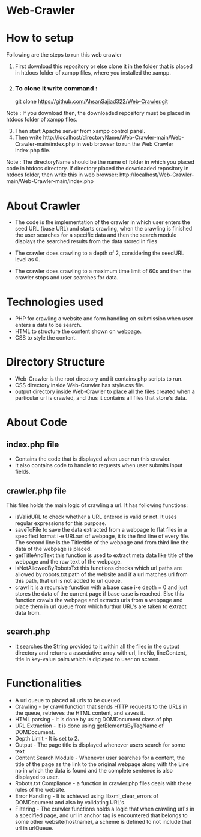 # Web-Crawler

# How to setup
Following are the steps to run this web crawler
1) First download this repository or else clone it in the folder that is placed in htdocs folder of xampp files, where you installed the xampp.

2) ### To clone it write command : 
    git clone https://github.com/AhsanSajjad322/Web-Crawler.git

Note : If you download then, the downloaded repository must be placed in htdocs folder of xampp files. 

3) Then start Apache server from xampp control panel.
2) Then write http://localhost/directoryName/Web-Crawler-main/Web-Crawler-main/index.php in web browser to run the Web Crawler index.php file.

Note : The directoryName should be the name of folder in which you placed code in htdocs directory. If directory placed the downloaded repository in htdocs folder, then write this in web browser: http://localhost/Web-Crawler-main/Web-Crawler-main/index.php

# About Crawler
* The code is the implementation of the crawler in which user enters the seed URL (base URL) and starts crawling, when the crawling is finished the user searches for a specific data and then the search module displays the searched results from the data stored in files

* The crawler does crawling to a depth of 2, considering the seedURL level as 0.

* The crawler does crawling to a maximum time limit of 60s and then the crawler stops and user searches for data. 

# Technologies used
* PHP for crawling a website and form handling on submission when user enters a data to be search.
* HTML to structure the content shown on webpage.
* CSS to style the content.

# Directory Structure
* Web-Crawler is the root directory and it contains php scripts to run.
* CSS directory inside Web-Crawler has style.css file.
* output directory inside Web-Crawler to place all the files created when a particular url is crawled, and thus it contains all files that store's data.

# About Code
## index.php file
* Contains the code that is displayed when user run this crawler. 
* It also contains code to handle to requests when user submits input fields.

## crawler.php file
This files holds the main logic of crawling a url. It has following functions:
* isValidURL to check whether a URL entered is valid or not. It uses regular expressions for this purpose.
* saveToFile to save the data extracted from a webpage to flat files in a specified format i-e URL:url of webpage, it is the first line of every file. The second line is the Title:title of the webpage and from third line the data of the webpage is placed.
* getTitleAndText this function is used to extract meta data like title of the webpage and the raw text of the webpage.
* isNotAllowedByRobotsTxt this functions checks which url paths are allowed by robots.txt path of the website and if a url matches url from this path, that url is not added to url queue.
* crawl it is a recursive function with a base case i-e depth = 0 and just stores the data of the current page if base case is reached. Else this function crawls the webpage and extracts urls from a webpage and place them in url queue from which furthur URL's are taken to extract data from.   


## search.php
* It searches the String provided to it within all the files in the output directory and returns a associative array with url, lineNo, lineContent, title in key-value pairs which is diplayed to user on screen.

# Functionalities
* A url queue to placed all urls to be queued.
* Crawling - by crawl function that sends HTTP requests to the URLs in the queue, retrieves the HTML content, and saves it.
* HTML parsing - It is done by using DOMDocument class of php.
* URL Extraction - It is done using getElementsByTagName of DOMDocument.
* Depth Limit - It is set to 2.
* Output - The page title is displayed whenever users search for some text
* Content Search Module - Whenever user searches for a content, the title of the page as the link to the original webpage along with the Line no in which the data is found and the complete sentence is also displayed to user.
* Robots.txt Compliance - a function in crawler.php files deals with these rules of the website.
* Error Handling - It is achieved using libxml_clear_errors of DOMDocument and also by validating URL's. 
* Filtering - The crawler functions holds a logic that when crawling url's in a specified page, and url in anchor tag is encountered that belongs to some other website(hostname), a scheme is defined to not include that url in urlQueue.
